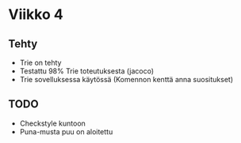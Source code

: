 # Viikko 4

## Tehty
 - Trie on tehty
 - Testattu 98% Trie toteutuksesta (jacoco)
 - Trie sovelluksessa käytössä (Komennon kenttä anna suositukset)  

## TODO
 - Checkstyle kuntoon
 - Puna-musta puu on aloitettu
